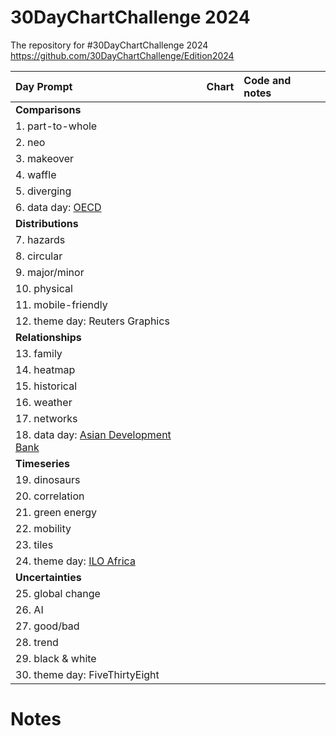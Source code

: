 # 30DayChartChallenge 2024
The repository for #30DayChartChallenge 2024 https://github.com/30DayChartChallenge/Edition2024

| Day Prompt | Chart | Code and notes |
| :--------- | :---: | :------------- |
| **Comparisons** | | |
| 1. part-to-whole | | | 
| 2. neo  | | |
| 3. makeover  | | |
| 4. waffle | | |
| 5. diverging | | |
| 6. data day: [OECD](https://data.oecd.org)  | | |
| **Distributions** | | |
| 7. hazards | | |
| 8. circular | | |
| 9. major/minor | | |
| 10. physical | | |
| 11. mobile-friendly | | |
| 12. theme day: Reuters Graphics | | |
| **Relationships**  | | |
| 13. family  | | |
| 14. heatmap  | | |
| 15. historical  | | |
| 16. weather | | |
| 17. networks | | |
| 18. data day: [Asian Development Bank](https://data.adb.org)  | | |
| **Timeseries**  | | |
| 19. dinosaurs | | |
| 20. correlation | | |
| 21. green energy | | |
| 22. mobility | | |
| 23. tiles | | |
| 24. theme day: [ILO Africa](https://ilostat.ilo.org/data/africa) | | |
| **Uncertainties**  | | |
| 25. global change | | |
| 26. AI | | |
| 27. good/bad | | |
| 28. trend | | |
| 29. black & white | | |
| 30. theme day: FiveThirtyEight | | |

# Notes
